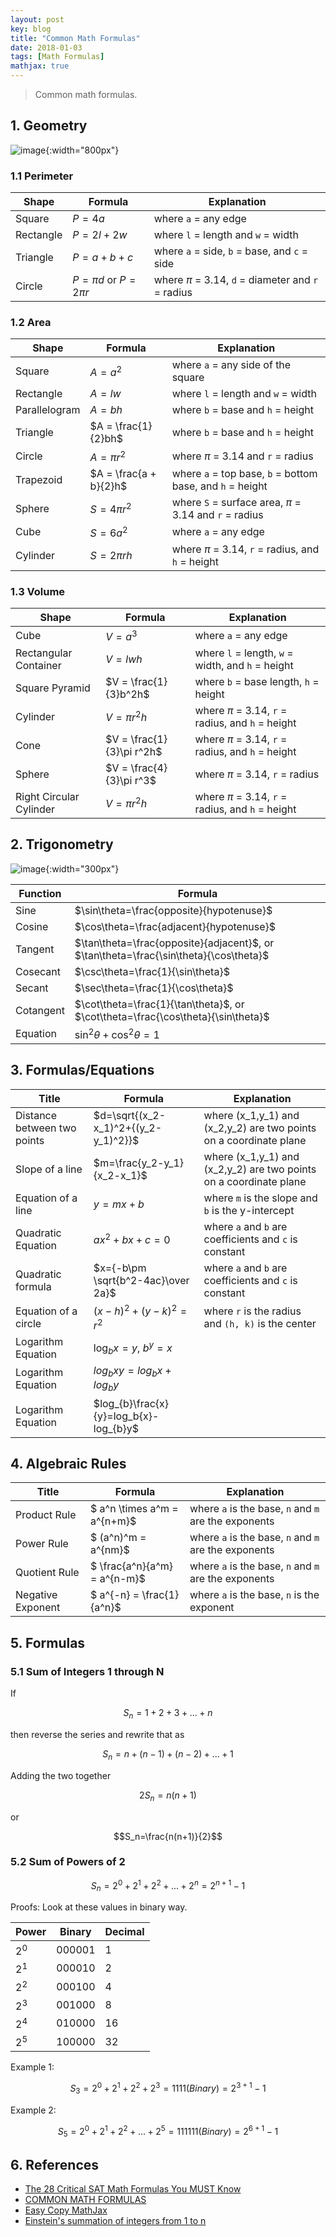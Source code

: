 ```yaml
---
layout: post
key: blog
title: "Common Math Formulas"
date: 2018-01-03
tags: [Math Formulas]
mathjax: true
---
```


> Common math formulas.

## 1. Geometry
![image](/public/posts/2018-01-03/geometry-formula.png){:width="800px"}

### 1.1 Perimeter

Shape     | Formula                       | Explanation
----------|-------------------------------|-----------------------------------------
Square    | $P = 4a$                      | where `a` = any edge
Rectangle | $P = 2l + 2w$                 | where `l` = length and `w` = width
Triangle  | $P = a + b + c$               | where `a` = side, `b` = base, and `c` = side
Circle    | $P = {\pi}d$ or $P = 2{\pi}r$ | where $\pi$ = 3.14, `d` = diameter and `r` = radius

### 1.2 Area

Shape         | Formula                | Explanation
--------------|------------------------|--------------------------------------------------------
Square        | $A = a^2$              | where `a` = any side of the square
Rectangle     | $A = lw$               | where `l` = length and `w` = width
Parallelogram | $A = bh$               | where `b` = base and `h` = height
Triangle      | $A = \frac{1}{2}bh$    | where `b` = base and `h` = height
Circle        | $A = \pi r^2$          | where $\pi$ = 3.14 and `r` = radius
Trapezoid     | $A = \frac{a + b}{2}h$ | where `a` = top base, `b` = bottom base, and `h` = height
Sphere        | $S = 4{\pi}r^2$        | where `S` = surface area, $\pi$ = 3.14 and `r` = radius
Cube          | $S = 6a^2$             | where `a` = any edge
Cylinder      | $S = 2{\pi}rh$         | where $\pi$ = 3.14, `r` = radius, and `h` = height

### 1.3 Volume

Shape                   | Formula                   | Explanation
------------------------|---------------------------|----------------------------------------------------
Cube                    | $V = a^3$                 | where `a` = any edge
Rectangular Container   | $V = lwh$                 | where `l` = length, `w` = width, and `h` = height
Square Pyramid          | $V = \frac{1}{3}b^2h$     | where `b` = base length, `h` = height
Cylinder                | $V = πr^2h$               | where $\pi$ = 3.14, `r` = radius, and `h` = height
Cone                    | $V = \frac{1}{3}\pi r^2h$ | where $\pi$ = 3.14, `r` = radius, and `h` = height
Sphere                  | $V = \frac{4}{3}\pi r^3$  | where $\pi$ = 3.14, `r` = radius
Right Circular Cylinder | $V = \pi r^2h$            | where $\pi$ = 3.14, `r` = radius, and `h` = height

## 2. Trigonometry
![image](/public/posts/2018-01-03/triangle.png){:width="300px"}

Function      | Formula
--------------|-------------------------------------------
Sine          | $\sin\theta=\frac{opposite}{hypotenuse}$
Cosine        | $\cos\theta=\frac{adjacent}{hypotenuse}$
Tangent       | $\tan\theta=\frac{opposite}{adjacent}$, or $\tan\theta=\frac{\sin\theta}{\cos\theta}$
Cosecant      | $\csc\theta=\frac{1}{\sin\theta}$
Secant        | $\sec\theta=\frac{1}{\cos\theta}$
Cotangent     | $\cot\theta=\frac{1}{\tan\theta}$, or $\cot\theta=\frac{\cos\theta}{\sin\theta}$
Equation      | ${\sin}^2\theta+{\cos}^2\theta = 1$

## 3. Formulas/Equations

Title                       | Formula                                | Explanation
----------------------------|----------------------------------------|-----------------------------------------------------------------
Distance between two points | $d=\sqrt{(x_2-x_1)^2+{(y_2-y_1)^2}}$   | where (x_1,y_1) and (x_2,y_2) are two points on a coordinate plane
Slope of a line             | $m=\frac{y_2-y_1}{x_2-x_1}$            | where (x_1,y_1) and (x_2,y_2) are two points on a coordinate plane
Equation of a line          | $y=mx+b$                               | where `m` is the slope and `b` is the y-intercept
Quadratic Equation          | $ax^2+bx+c=0$                          | where `a` and `b` are coefficients and `c` is constant
Quadratic formula           | $x={-b\pm \sqrt{b^2-4ac}\over 2a}$     | where `a` and `b` are coefficients and `c` is constant  
Equation of a circle        | $(x-h)^2+(y-k)^2=r^2$                  | where `r` is the radius and `(h, k)` is the center
Logarithm Equation          | $\log_{b}x=y$, $b^y=x$                 |  
Logarithm Equation          | $log_{b}xy=log_b{x}+log_{b}y$          |  
Logarithm Equation          | $log_{b}\frac{x}{y}=log_b{x}-log_{b}y$ |  

## 4. Algebraic Rules

Title                   | Formula                      | Explanation
------------------------|------------------------------|------------------------------------------------------
Product Rule            | $ a^n \times a^m = a^{n+m}$  | where `a` is the base, `n` and `m` are the exponents
Power Rule              | $ (a^n)^m = a^{nm}$          | where `a` is the base, `n` and `m` are the exponents
Quotient Rule           | $ \frac{a^n}{a^m} = a^{n-m}$ | where `a` is the base, `n` and `m` are the exponents
Negative Exponent       | $ a^{-n} = \frac{1}{a^n}$    | where `a` is the base, `n` is the exponent

## 5. Formulas
### 5.1 Sum of Integers 1 through N
If  

$$S_n=1+2+3+...+n$$

then reverse the series and rewrite that as

$$S_n=n+(n−1)+(n−2)+...+1$$

Adding the two together

$$2S_n=n(n+1)$$

or

$$S_n=\frac{n(n+1)}{2}$$

### 5.2 Sum of Powers of 2

$$S_n=2^0+2^1+2^2+...+2^n=2^{n+1} - 1$$

Proofs:
Look at these values in binary way.  

Power   | Binary |Decimal
--------|--------|-------
$2^0$   | 000001 | 1     
$2^1$   | 000010 | 2     
$2^2$   | 000100 | 4     
$2^3$   | 001000 | 8     
$2^4$   | 010000 | 16    
$2^5$   | 100000 | 32    

Example 1:

$$S_3=2^0+2^1+2^2+2^3 = 1111(Binary) = 2^{3+1} - 1$$

Example 2:

$$S_5=2^0+2^1+2^2+...+2^5 = 111111(Binary) = 2^{6+1} - 1$$

## 6. References
* [The 28 Critical SAT Math Formulas You MUST Know](https://blog.prepscholar.com/critical-sat-math-formulas-you-must-know)
* [COMMON MATH FORMULAS](http://www.mdc.edu/main/images/common_math_formulas_tcm6-33520.pdf)
* [Easy Copy MathJax](http://easy-copy-mathjax.xxxx7.com/)
* [Einstein's summation of integers from 1 to n](https://math.stackexchange.com/questions/1439523/einsteins-summation-of-integers-from-1-to-n)
